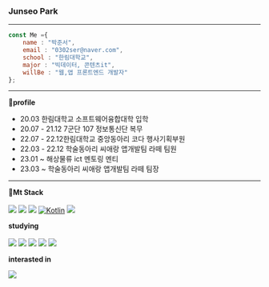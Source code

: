 ### Junseo Park

---
```js
const Me ={
    name : "박준서",
    email : "0302ser@naver.com",
    school : "한림대학교",
    major : "빅데이터, 콘텐츠it",
    willBe : "웹,앱 프론트엔드 개발자"
};
```

---

🏫<strong>profile</strong>

<ul>
<li>20.03 한림대학교 소프트웨어융합대학 입학 </li>
<li>20.07 - 21.12 7군단 107 정보통신단 복무</li>
<li>22.07 - 22.12한림대학교 중앙동아리 코다 행사기획부원</li>
<li>22.03 - 22.12 학술동아리 씨애랑 앱개발팀 라떼 팀원</li>
 <li>23.01 ~ 해상물류 ict 멘토링 멘티</li>
<li>23.03 ~ 학술동아리 씨애랑 앱개발팀 라떼 팀장</li>
</ul>

---
🔧<strong>Mt Stack</strong>
<br><br>
<img src="https://img.shields.io/badge/C-A8B9CC?style=flat-square&logo=C&logoColor=white"/>
<img src="https://img.shields.io/badge/java-007396?style=flat-square&logo=java&logoColor=white"/>
<img src="https://img.shields.io/badge/Python-3776AB?style=flat-square&logo=Python&logoColor=white"/>
[![Kotlin](https://img.shields.io/badge/Kotlin-7F52FF?style=flat-square&logo=kotlin&logoColor=white)](https://kotlinlang.org/)
<img src="https://img.shields.io/badge/Android Studio-3DDC84?style=flat-square&logo=Android Studio&logoColor=white"/>

<strong>studying</strong>
<br><br>
<img src="https://img.shields.io/badge/CSS3-1572B6?style=flat-square&logo=css3&logoColor=white"/>
<img src="https://img.shields.io/badge/HTML5-E34F26?style=flat-square&logo=html5&logoColor=white"/>
<img src="https://img.shields.io/badge/JavaScript-F7DF1E?style=flat-square&logo=javascript&logoColor=black"/>
<img src="https://img.shields.io/badge/jQuery-0769AD?style=flat-square&logo=jQuery&logoColor=white"/>
<img src="https://img.shields.io/badge/Python-3776AB?style=flat-square&logo=Python&logoColor=white"/>

<strong>interasted in</strong>
<br>

<img src="https://img.shields.io/badge/MySQL-4479A1?style=flat-square&logo=MySQL&logoColor=white"/>




 
 
 
 
   

